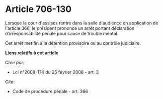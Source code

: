 # Article 706-130

Lorsque la cour d'assises rentre dans la salle d'audience en application de l'article 366, le président prononce un arrêt
portant déclaration d'irresponsabilité pénale pour cause de trouble mental. 

Cet arrêt met fin à la détention provisoire ou au contrôle judiciaire.

**Liens relatifs à cet article**

_Créé par_:

  - Loi n°2008-174 du 25 février 2008 - art. 3

_Cite_:

  - Code de procédure pénale - art. 366
